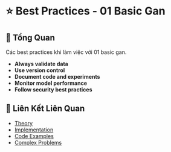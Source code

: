 # ⭐ Best Practices - 01 Basic Gan

## 🎯 Tổng Quan

Các best practices khi làm việc với 01 basic gan.

- **Always validate data**
- **Use version control**
- **Document code and experiments**
- **Monitor model performance**
- **Follow security best practices**

## 🔗 Liên Kết Liên Quan

- [Theory](./THEORY_01_basic_gan.md)
- [Implementation](./IMPLEMENTATION_01_basic_gan.md)
- [Code Examples](./CODE_EXAMPLES_01_basic_gan.md)
- [Complex Problems](./COMPLEX_PROBLEMS.md)
